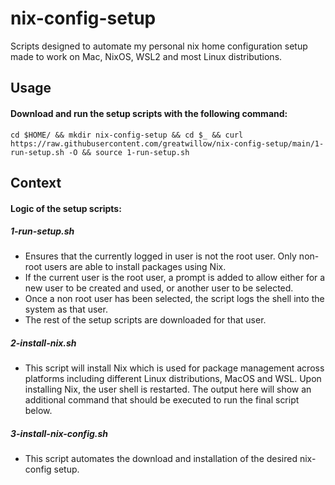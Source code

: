 # nix-config-setup
Scripts designed to automate my personal nix home configuration setup made to work on Mac, NixOS, WSL2 and most Linux distributions.
## Usage

#### Download and run the setup scripts with the following command:

```cd $HOME/ && mkdir nix-config-setup && cd $_ && curl https://raw.githubusercontent.com/greatwillow/nix-config-setup/main/1-run-setup.sh -O && source 1-run-setup.sh```

## Context

#### Logic of the setup scripts:

##### 1-run-setup.sh

- Ensures that the currently logged in user is not the root user.  Only non-root users are able to install packages using Nix.  
- If the current user is the root user, a prompt is added to allow either for a new user to be created and used, or another user to be selected.
- Once a non root user has been selected, the script logs the shell into the system as that user.
- The rest of the setup scripts are downloaded for that user.
  
##### 2-install-nix.sh
- This script will install Nix which is used for package management across platforms including different Linux distributions, MacOS and WSL.  Upon installing Nix, the user shell is restarted.  The output here will show an additional command that should be executed to run the final script below.

##### 3-install-nix-config.sh
- This script automates the download and installation of the desired nix-config setup.
